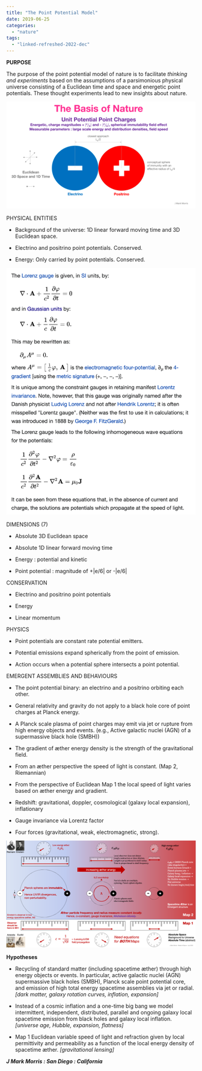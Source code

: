 ```yaml
---
title: "The Point Potential Model"
date: 2019-06-25
categories: 
  - "nature"
tags: 
  - "linked-refreshed-2022-dec"
---
```


**PURPOSE**

The purpose of the point potential model of nature is to facilitate _thinking and experiments_ based on the assumptions of a parsimonious physical universe consisting of a Euclidean time and space and energetic point potentials. These thought experiments lead to new insights about nature.

![](images/naturesbasis.png)

PHYSICAL ENTITIES

- Background of the universe: 1D linear forward moving time and 3D Euclidean space.

- Electrino and positrino point potentials. Conserved.

- Energy: Only carried by point potentials. Conserved.

![](images/image-37.png)

DIMENSIONS (7)

- Absolute 3D Euclidean space

- Absolute 1D linear forward moving time

- Energy : potential and kinetic

- Point potential : magnitude of +|e/6| or -|e/6|

CONSERVATION

- Electrino and positrino point potentials

- Energy

- Linear momentum

PHYSICS

- Point potentials are constant rate potential emitters.

- Potential emissions expand spherically from the point of emission.

- Action occurs when a potential sphere intersects a point potential.

EMERGENT ASSEMBLIES AND BEHAVIOURS

- The point potential binary: an electrino and a positrino orbiting each other.

- General relativity and gravity do not apply to a black hole core of point charges at Planck energy.

- A Planck scale plasma of point charges may emit via jet or rupture from high energy objects and events. (e.g., Active galactic nuclei (AGN) of a supermassive black hole (SMBH))

- The gradient of æther energy density is the strength of the gravitational field.

- From an æther perspective the speed of light is constant. (Map 2, Riemannian)

- From the perspective of Euclidean Map 1 the local speed of light varies based on æther energy and gradient.

- Redshift: gravitational, doppler, cosmological (galaxy local expansion), inflationary

- Gauge invariance via Lorentz factor

- Four forces (gravitational, weak, electromagnetic, strong).

![](images/map1map2.png)

**Hypotheses**

- Recycling of standard matter (including spacetime æther) through high energy objects or events. In particular, active galactic nuclei (AGN) supermassive black holes (SMBH), Planck scale point potential core, and emission of high total energy spacetime assemblies via jet or radial. _\[dark matter, galaxy rotation curves, inflation, expansion\]_

- Instead of a cosmic inflation and a one-time big bang we model intermittent, independent, distributed, parallel and ongoing galaxy local spacetime emission from black holes and galaxy local inflation. _\[universe age, Hubble, expansion, flatness\]_

- Map 1 Euclidean variable speed of light and refraction given by local permittivity and permeability as a function of the local energy density of spacetime æther. _\[gravitational lensing\]_

_**J Mark Morris : San Diego : California**_
